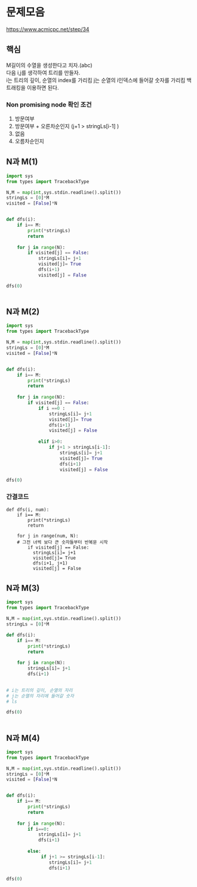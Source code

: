 # 문제모음
https://www.acmicpc.net/step/34

## 핵심
M길이의 수열을 생성한다고 치자.(abc)   
다음 i,j를 생각하여 트리를 만들자.  
i는 트리의 깊이, 순열의 index를 가리킴 
j는 순열의 i인덱스에 들어갈 숫자를 가리킴
백트래킹을 이용하면 된다.  

### Non promising node 확인 조건
1. 방문여부
2. 방문여부 + 오른차순인지 (j+1 > stringLs[i-1] )
3. 없음
4. 오름차순인지


## N과 M(1)
```python
import sys
from types import TracebackType

N,M = map(int,sys.stdin.readline().split())
stringLs = [0]*M
visited = [False]*N


def dfs(i):
    if i== M:
        print(*stringLs)
        return
    
    for j in range(N):
        if visited[j] == False:
            stringLs[i]= j+1
            visited[j]= True
            dfs(i+1)
            visited[j] = False

dfs(0)
            
```

## N과 M(2)
```python
import sys
from types import TracebackType

N,M = map(int,sys.stdin.readline().split())
stringLs = [0]*M
visited = [False]*N


def dfs(i):
    if i== M:
        print(*stringLs)
        return
    
    for j in range(N):
        if visited[j] == False:
            if i ==0 :
                stringLs[i]= j+1
                visited[j]= True
                dfs(i+1)
                visited[j] = False
            
            elif i>0:
                if j+1 > stringLs[i-1]:                
                    stringLs[i]= j+1
                    visited[j]= True
                    dfs(i+1)
                    visited[j] = False

dfs(0)
```
### 간결코드
```
def dfs(i, num):
    if i== M:
        print(*stringLs)
        return
    
    for j in range(num, N):
    # 그전 녀썩 보다 큰 숫자들부터 반복문 시작 
        if visited[j] == False:
          stringLs[i]= j+1
          visited[j]= True
          dfs(i+1, j+1)
          visited[j] = False
```

## N과 M(3)
```python
import sys
from types import TracebackType

N,M = map(int,sys.stdin.readline().split())
stringLs = [0]*M

def dfs(i):
    if i== M:
        print(*stringLs)
        return
    
    for j in range(N):       
        stringLs[i]= j+1    
        dfs(i+1)
        

# i는 트리의 깊이, 순열의 자리 
# j는 순열의 자리에 들어갈 숫자 
# ls

dfs(0)
            
```
## N과 M(4)
```python
import sys
from types import TracebackType

N,M = map(int,sys.stdin.readline().split())
stringLs = [0]*M
visited = [False]*N


def dfs(i):
    if i== M:
        print(*stringLs)
        return
    
    for j in range(N):
        if i==0:
            stringLs[i]= j+1
            dfs(i+1)
            
        else:
             if j+1 >= stringLs[i-1]:
                stringLs[i]= j+1
                dfs(i+1)
                
dfs(0)        
```

